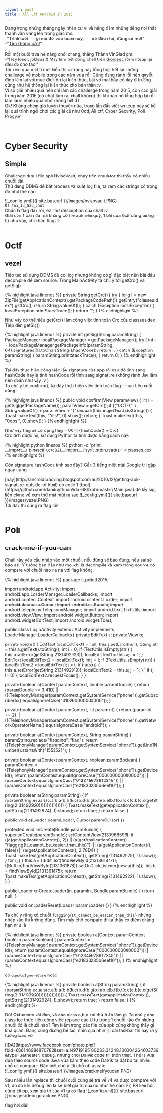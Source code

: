 ```yaml
---
layout : post
title : All Ctf Android in 2015
---
```

Đang trong những tháng ngày nhàn cư vi và hằng đêm những tiếng nói thất thanh vẫn vang lên trong giấc mơ.<br>
-"Trình tuổi --- gì mà đòi vào team này, --- có đâu nhé, đừng có mơ!"<br>
-"[Tim không cần!](https://www.youtube.com/watch?v=7IPWNAiu4n0)"<br>
...<br>
Rồi một buổi trưa hè nắng chói chang, thằng Thành VinGlad pm:<br>
-"Hey loser, jobless!!! Mày làm hết đống chall trên [droidsec](http://www.droidsec.org/wiki/#crack-mes) rồi writeup lại đâu đó cho tao!"<br>
Tôi xem qua một tí mới hiểu thì ra trang này tổng hợp hết lại những challenge về mobile trong các năm vừa rồi. Cũng đang rảnh rỗi nên quyết định làm lại với mục đích ôn lại kiến thức, bài vở mà thầy cô dạy ở trường cũng như hệ thống lại kiến thức cho bản thân :v<br>
Vì số giải nhiều quá nên chỉ làm các challenge trong năm 2015, còn các giải trong năm 2016 (có chall làm ra, chall không) thì khi nào nó tổng hợp lại rồi làm lại vì nhiều quá nhớ không hết :D<br>
Ok! Không chém gió luyên thuyên nữa, trong lần đầu viết writeup này sẽ kể lại quá trình ngồi chơi các giải cũ như 0ctf, Ali ctf, Cyber Security, Poli, Pragyan <br>
<br>
<br>

# Cyber Security
<p><h2> Simple </h2> </p>
<p>
Challenge đưa 1 file apk NvisoVault, chạy trên emulator thì thấy có nhiều chuỗi dài.<br>
Thử dùng DDMS để bắt process và xuất log file, ta xem các strings có trong đó như thế nào<br> </p>
![_config.yml]({{ site.baseurl }}/images/nvisovault.PNG)
<br>
<code>Ồ! Tui_Iu_Gấu_Chút</code> <br>
Chắc là flag đây rồi, ez như description của chall :v <br>
Giải còn 1 bài nữa mà không có file apk nên quỳ, 1 bài của 0ctf cũng tương tự như vậy, chỉ khác flag :D <br>
<br>


# 0ctf
<p><h2>vezel</h2></p>
<p>
Tiếp tục sử dụng DDMS để coi log nhưng không có gì đặc biệt nên bắt đầu decompile để xem source. Trong MainActivity ta chú ý tới getCrc() và getSig()<br>
</p>
{% highlight java linenos %}
private String getCrc()
  {
    try
    {
      long l = new ZipFile(getApplicationContext().getPackageCodePath()).getEntry("classes.dex").getCrc();
      return String.valueOf(l);
    }
    catch (Exception localException)
    {
      localException.printStackTrace();
    }
    return "";
  }
{% endhighlight %}<br>

<p>Như vậy có thể hiểu getCrc() làm công việc tính toán Crc của classses.dex<br>
Tiếp đến getSig()<br>
</p>
{% highlight java linenos %}
private int getSig(String paramString)
  {
    PackageManager localPackageManager = getPackageManager();
    try
    {
      int i = localPackageManager.getPackageInfo(paramString, 64).signatures[0].toCharsString().hashCode();
      return i;
    }
    catch (Exception paramString)
    {
      paramString.printStackTrace();
    }
    return 0;
  }
{% endhighlight %}
<br>
<p>
Tại đây thực hiện công việc lấy signature của app rồi sau đó tính sang hashCode hay là tính hashCode rồi tính sang signature (không rành Jav lắm nên đoán như vậy :v ) <br>
Ta chú ý tới confirm(), tại đây thực hiện việc tính toán flag - mục tiêu cuối cùng! <br>
</p>
{% highlight java linenos %}
  public void confirm(View paramView)
  {
    int i = getSig(getPackageName());
    paramView = getCrc();
    if (("0CTF{" + String.valueOf(i) + paramView + "}").equals(this.et.getText().toString()))
    {
      Toast.makeText(this, "Yes!", 0).show();
      return;
    }
    Toast.makeText(this, "0ops!", 0).show();
  }
{% endhighlight %}
<p>
Như vậy flag sẽ có dạng flag = 0CTF{hashCode() + Crc} <br>
Crc tính được rồi, sử dụng Python ta tính được bằng cách này: <br>
</p>
{% highlight python linenos %}
python -c "print __import__('binascii').crc32(__import__('sys').stdin.read())" < classes.dex
{% endhighlight %}
<p>
Còn signature hashCode tính sao đây? Gần 3 tiếng miệt mài Google thì gặp ngay trang</p> [này](http://androidcracking.blogspot.com.au/2010/12/getting-apk-signature-outside-of.html) có code 1 [tool](https://github.com/daoduythuan/ida-68/blob/master/Main.java) để lấy sig, liền clone về xem thử mặt mũi ra sao
![_config.yml]({{ site.baseurl }}/images/vezel.PNG)<br>
Tới đây thì cũng ra flag rồi!
<br>
<br>

<p><h1>Poli</h1></p>
<p><h2>crack-me-if-you-can</h2></p>
Chall này yêu cầu nhập vào một chuỗi, nếu đúng sẽ báo đúng, nếu sai sẽ báo sai. Ý tưởng ban đầu như mọi khi là decompile và xem trong source có compare với chuỗi nào na ná với flag không.

{% highlight java linenos %}
package it.polictf2015;

import android.app.Activity;
import android.app.LoaderManager.LoaderCallbacks;
import android.content.Context;
import android.content.Loader;
import android.database.Cursor;
import android.os.Bundle;
import android.telephony.TelephonyManager;
import android.text.TextUtils;
import android.view.View;
import android.widget.Button;
import android.widget.EditText;
import android.widget.Toast;

public class LoginActivity
  extends Activity
  implements LoaderManager.LoaderCallbacks
{
  private EditText a;
  private View b;
  
  private void a()
  {
    EditText localEditText1 = null;
    this.a.setError(null);
    String str = this.a.getText().toString();
    int i = 0;
    if (TextUtils.isEmpty(str))
    {
      this.a.setError(getString(2131492923));
      localEditText1 = this.a;
      i = 1;
    }
    EditText localEditText2 = localEditText1;
    int j = i;
    if (!TextUtils.isEmpty(str))
    {
      localEditText2 = localEditText1;
      j = i;
      if (!a(str))
      {
        this.a.setError(getString(2131492919));
        localEditText2 = this.a;
        j = 1;
      }
    }
    if (j != 0) {
      localEditText2.requestFocus();
    }
  }
  
  private boolean a(Context paramContext, double paramDouble)
  {
    return (paramDouble == 3.41D) || (((TelephonyManager)paramContext.getSystemService("phone")).getSubscriberId().equalsIgnoreCase("310260000000000"));
  }
  
  private boolean a(Context paramContext, int paramInt)
  {
    return (paramInt == 2) || (((TelephonyManager)paramContext.getSystemService("phone")).getNetworkOperatorName().equalsIgnoreCase("android"));
  }
  
  private boolean a(Context paramContext, String paramString)
  {
    paramString.replace("flagging", "flag");
    return ((TelephonyManager)paramContext.getSystemService("phone")).getLine1Number().startsWith("1555521");
  }
  
  private boolean a(Context paramContext, boolean paramBoolean)
  {
    paramContext = ((TelephonyManager)paramContext.getSystemService("phone")).getDeviceId();
    return (paramContext.equalsIgnoreCase("000000000000000")) || (paramContext.equalsIgnoreCase("012345678912345")) || (paramContext.equalsIgnoreCase("e21833235b6eef10"));
  }
  
  private boolean a(String paramString)
  {
    if (paramString.equals(c.a(b.a(b.b(b.c(b.d(b.g(b.h(b.e(b.f(b.i(c.c(c.b(c.d(getString(2131492920))))))))))))))))
    {
      Toast.makeText(getApplicationContext(), getString(2131492924), 1).show();
      return true;
    }
    return false;
  }
  
  public void a(Loader paramLoader, Cursor paramCursor) {}
  
  protected void onCreate(Bundle paramBundle)
  {
    super.onCreate(paramBundle);
    setContentView(2130968599);
    if ((a(getApplicationContext(), 2)) || (a(getApplicationContext(), "flagging{It_cannot_be_easier_than_this}")) || (a(getApplicationContext(), false)) || (a(getApplicationContext(), 2.78D))) {
      Toast.makeText(getApplicationContext(), getString(2131492925), 1).show();
    }
    for (;;)
    {
      this.a = ((EditText)findViewById(2131361877));
      ((Button)findViewById(2131361878)).setOnClickListener(new a(this));
      this.b = findViewById(2131361875);
      return;
      Toast.makeText(getApplicationContext(), getString(2131492922), 1).show();
    }
  }
  
  public Loader onCreateLoader(int paramInt, Bundle paramBundle)
  {
    return null;
  }
  
  public void onLoaderReset(Loader paramLoader) {}
}
{% endhighlight %}<br>

Ta chú ý rằng có chuỗi <code>flagging{It_cannot_be_easier_than_this}</code> nhưng nhập vào thì không đúng. Tìm mấy chỗ compare thì ta thấy có điểm chẳng hạn như là <br>

{% highlight java linenos %}
private boolean a(Context paramContext, boolean paramBoolean)
  {
    paramContext = ((TelephonyManager)paramContext.getSystemService("phone")).getDeviceId();
    return (paramContext.equalsIgnoreCase("000000000000000")) || (paramContext.equalsIgnoreCase("012345678912345")) || (paramContext.equalsIgnoreCase("e21833235b6eef10"));
  }
{% endhighlight %}<br>

có <code>equalsIgnoreCase</code> hoặc <br>

{% highlight java linenos %}
private boolean a(String paramString)
  {
    if (paramString.equals(c.a(b.a(b.b(b.c(b.d(b.g(b.h(b.e(b.f(b.i(c.c(c.b(c.d(getString(2131492920))))))))))))))))
    {
      Toast.makeText(getApplicationContext(), getString(2131492924), 1).show();
      return true;
    }
    return false;
  }
  {% endhighlight %}
<p>
Đù! Obfuscate vãi đạn, vô các class a,b,c coi thử ở đó làm gì. Ta chú ý các class b,c thực hiện công việc replace các kí tự trong 1 chuỗi nào đó nhưng chuỗi đó là chuỗi nào? Tìm kiếm trong các file của apk cũng không thấy gì khả quan. Đang cùng đường bế tắc, nhìn qua nhìn lại cái taskbar thì nảy ra ý tưởng load vô </p>[IDA](https://www.facebook.com/photo.php?fbid=686146984870782&set=a.149719195180233.34248.100004264603739&type=3&theater) debug, nhưng chơi Dalvik code thì thốn thiệt. Thế là vừa dựa theo source code Java vừa bám theo code Dalvik ta đặt bp tại nhiều chỗ có compare. Đặc biệt chú ý tới chỗ obfuscate <br>
![_config.yml]({{ site.baseurl }}/images/crackmeifyoucan.PNG)

Sau nhiều lần replace thì chuỗi cuối cùng sẽ trả về v4 và được compare với v1, do đó khi debug lên ta sẽ biết giá trị của nó như thế nào. F7, F8 liên hồi cũng tới bp, xem giá trị của v1 ta có flag
![_config.yml]({{ site.baseurl }}/images/debugcrackme.PNG)<br>
<p>flag hơi dài!</p>

